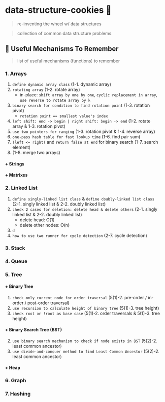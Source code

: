 # data-structure-cookies :cookie:
> re-inventing the wheel w/ data structures

> collection of common data structure problems

## :wrench: Useful Mechanisms To Remember
> list of useful mechanisms (functions) to remember

### 1. Arrays
1. `define dynamic array class` (1-1. dynamic array)
2. `rotating array` (1-2. rotate array)
    - in-place: `shift array by one by one`, `cyclic replacement in array`, `use reverse to rotate array by k`
3. `binary search for condition to find rotation point` (1-3. rotation pivot)
    - `rotation point == smallest value's index`
4. `left shift: end -> begin | right shift: begin -> end` (1-2. rotate array & 1-3. rotation pivot)
5. `use two pointers for ranging` (1-3. rotation pivot & 1-4. reverse array)
6. `one-pass hash table for fast lookup time` (1-6. find pair sum)
7. `(left <= right)` and `return false at end` for binary search (1-7. search element)
8. (1-8. merge two arrays)

#### + Strings

#### + Matrixes

### 2. Linked List
1. `define singly-linked list class` & `define doubly-linked list class`  (2-1. singly linked list & 2-2. doubly linked list)
2. `check 2 cases for deletion: delete head & delete others` (2-1. singly linked list & 2-2. doubly linked list)
    - delete head: O(1)
    - delete other nodes: O(n)
3. `d`
5. `how to use two runner for cycle detection` (2-7. cycle detection)

### 3. Stack

### 4. Queue

### 5. Tree

#### + Binary Tree
1. `check only current node for order traversal` (5(1)-2. pre-order / in-order / post-order traversal)
2. `use recursion to calculate height of binary tree` (5(1)-3. tree height)
3. `check root or !root as base case` (5(1)-2. order traversals & 5(1)-3. tree height)

#### + Binary Search Tree (BST)
2. `use binary search mechanism to check if node exists in BST` (5(2)-2. least common ancestor)
3. `use divide-and-conquer method to find Least Common Ancestor` (5(2)-2. least common ancestor)

#### + Heap

### 6. Graph

### 7. Hashing


